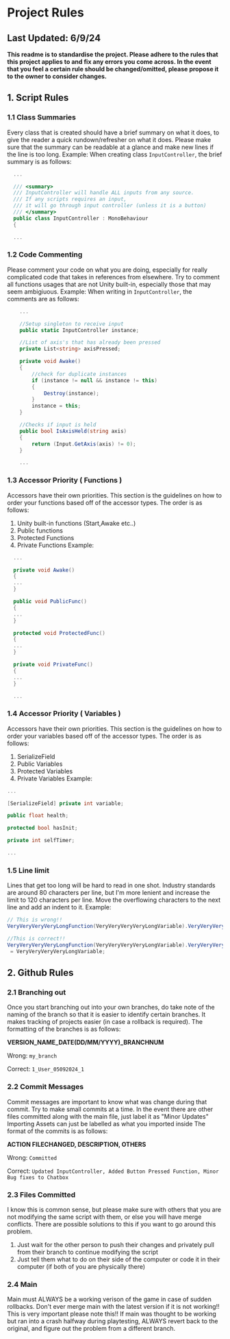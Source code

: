 # Project Rules
## Last Updated: 6/9/24
**This readme is to standardise the project. Please adhere to the rules that this project applies to and fix any errors you come across. In the event that you feel a certain rule should be changed/omitted, please propose it to the owner to consider changes.**
## 1. Script Rules
### 1.1 Class Summaries
Every class that is created should have a brief summary on what it does, to give the reader a quick rundown/refresher on what it does.
Please make sure that the summary can be readable at a glance and make new lines if the line is too long.
Example: When creating class `InputController`, the brief summary is as follows:
```c#
  ...

  /// <summary>
  /// InputController will handle ALL inputs from any source.
  /// If any scripts requires an input,
  /// it will go through input controller (unless it is a button)
  /// </summary>
  public class InputController : MonoBehaviour
  {

  ...
```
### 1.2 Code Commenting
Please comment your code on what you are doing, especially for really complicated code that takes in references from elsewhere.
Try to comment all functions usages that are not Unity built-in, especially those that may seem ambigiuous.
Example: When writing in `InputController`, the comments are as follows:
```c#
    ...

    //Setup singleton to receive input
    public static InputController instance;

    //List of axis's that has already been pressed
    private List<string> axisPressed;

    private void Awake()
    {
        //check for duplicate instances
        if (instance != null && instance != this)
        {
            Destroy(instance);
        }
        instance = this;
    }

    //Checks if input is held
    public bool IsAxisHeld(string axis)
    {
        return (Input.GetAxis(axis) != 0);
    }

    ...
```
### 1.3 Accessor Priority ( Functions )
Accessors have their own priorities.
This section is the guidelines on how to order your functions based off of the accessor types.
The order is as follows:
1. Unity built-in functions (Start,Awake etc..)
2. Public functions
3. Protected Functions
4. Private Functions
Example:
```c#
  ...

  private void Awake()
  {
  ...
  }

  public void PublicFunc()
  {
  ...
  }

  protected void ProtectedFunc()
  {
  ...
  }

  private void PrivateFunc()
  {
  ...
  }

  ...
```
### 1.4 Accessor Priority ( Variables )
Accessors have their own priorities.
This section is the guidelines on how to order your variables based off of the accessor types.
The order is as follows:
1. SerializeField
2. Public Variables
3. Protected Variables
4. Private Variables
Example:
```c#
...

[SerializeField] private int variable;

public float health;

protected bool hasInit;

private int selfTimer;

...
```
### 1.5 Line limit
Lines that get too long will be hard to read in one shot.
Industry standards are around 80 characters per line, but I'm more lenient and increase the limit to 120 characters per line.
Move the overflowing characters to the next line and add an indent to it.
Example:
```c#
// This is wrong!!
VeryVeryVeryVeryLongFunction(VeryVeryVeryVeryLongVariable).VeryVeryVeryVeryLongAttirbute = VeryVeryVeryVeryLongVariable;

//This is correct!!
VeryVeryVeryVeryLongFunction(VeryVeryVeryVeryLongVariable).VeryVeryVeryVeryLongAttirbute
 = VeryVeryVeryVeryLongVariable;
```
## 2. Github Rules
### 2.1 Branching out
Once you start branching out into your own branches, do take note of the naming of the branch so that it is easier to identify certain branches.
It makes tracking of projects easier (in case a rollback is required).
The formatting of the branches is as follows:

**VERSION_NAME_DATE(DD/MM/YYYY)_BRANCHNUM**

Wrong: `my_branch`

Correct: `1_User_05092024_1`

### 2.2 Commit Messages
Commit messages are important to know what was change during that commit. Try to make small commits at a time.
In the event there are other files committed along with the main file, just label it as "Minor Updates"
Importing Assets can just be labelled as what you imported inside
The format of the commits is as follows:

**ACTION FILECHANGED, DESCRIPTION, OTHERS**

Wrong: `Committed`

Correct: `Updated InputController, Added Button Pressed Function, Minor Bug fixes to Chatbox`

### 2.3 Files Committed
I know this is common sense, but please make sure with others that you are not modifying the same script with them, or else you will have merge conflicts.
There are possible solutions to this if you want to go around this problem.
1. Just wait for the other person to push their changes and privately pull from their branch to continue modifying the script
2. Just tell them what to do on their side of the computer or code it in their computer (if both of you are physically there)

### 2.4 Main
Main must ALWAYS be a working verison of the game in case of sudden rollbacks. Don't ever merge main with the latest version if it is not working!!
This is very important please note this!!
If main was thought to be working but ran into a crash halfway during playtesting, ALWAYS revert back to the original, and figure out the problem from a different branch.

